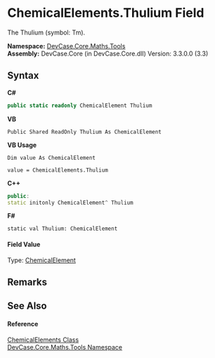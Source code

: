 # ChemicalElements.Thulium Field
 

The Thulium (symbol: Tm).

**Namespace:**&nbsp;<a href="N_DevCase_Core_Maths_Tools">DevCase.Core.Maths.Tools</a><br />**Assembly:**&nbsp;DevCase.Core (in DevCase.Core.dll) Version: 3.3.0.0 (3.3)

## Syntax

**C#**<br />
``` C#
public static readonly ChemicalElement Thulium
```

**VB**<br />
``` VB
Public Shared ReadOnly Thulium As ChemicalElement
```

**VB Usage**<br />
``` VB Usage
Dim value As ChemicalElement

value = ChemicalElements.Thulium

```

**C++**<br />
``` C++
public:
static initonly ChemicalElement^ Thulium
```

**F#**<br />
``` F#
static val Thulium: ChemicalElement
```


#### Field Value
Type: <a href="T_DevCase_Core_Maths_ChemicalElement">ChemicalElement</a>

## Remarks


## See Also


#### Reference
<a href="T_DevCase_Core_Maths_Tools_ChemicalElements">ChemicalElements Class</a><br /><a href="N_DevCase_Core_Maths_Tools">DevCase.Core.Maths.Tools Namespace</a><br />
